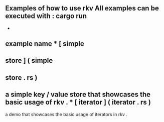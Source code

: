 #
#
Examples
of
how
to
use
rkv
All
examples
can
be
executed
with
:
cargo
run
-
-
example
name
*
[
simple
-
store
]
(
simple
-
store
.
rs
)
-
a
simple
key
/
value
store
that
showcases
the
basic
usage
of
rkv
.
*
[
iterator
]
(
iterator
.
rs
)
-
a
demo
that
showcases
the
basic
usage
of
iterators
in
rkv
.
